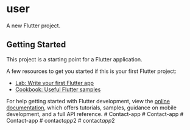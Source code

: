 # user

A new Flutter project.

## Getting Started

This project is a starting point for a Flutter application.

A few resources to get you started if this is your first Flutter project:

- [Lab: Write your first Flutter app](https://docs.flutter.dev/get-started/codelab)
- [Cookbook: Useful Flutter samples](https://docs.flutter.dev/cookbook)

For help getting started with Flutter development, view the
[online documentation](https://docs.flutter.dev/), which offers tutorials,
samples, guidance on mobile development, and a full API reference.
#   C o n t a c t - a p p  
 #   C o n t a c t - a p p  
 #   C o n t a c t - a p p  
 #   c o n t a c t _ a p p _ 2  
 #   c o n t a c t _ a p p _ 2  
 